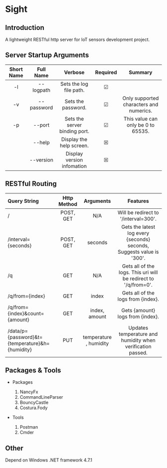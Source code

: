 ﻿# Sight 

## Introduction
A lightweight RESTful http server for IoT sensors development project.

## Server Startup Arguments
|Short Name|Full Name|Verbose|Required|Summary|
|:---:|:---:|:---:|:---:|:---:|
|-l|--logpath|Sets the log file path.|☑|  |
|-v|--password|Sets the password.|☑|Only supported characters and numerics.|
|-p|--port|Sets the server binding port.|☑|This value can only be 0 to 65535.
||--help|Display the help screen.|☒|
||--version|Display version infomation|☒|


## RESTful Routing

| Query String | Http Method | Arguments | Features |
|:---|:---:|:---:|:---:|
|/|POST, GET|  N/A | Will be redirect to '/interval=300'. |
|/interval=\{seconds}|POST, GET|  seconds | Gets the latest log every \{seconds} seconds, Suggests value is '300'. |
|/q|GET| N/A |Gets all of the logs. This uri will be redirect to '/q/from=0'.|
|/q/from=\{index} |GET| index |Gets all of the logs from \{index}.
|/q/from=\{index}&count=\{amount} |GET| index, amount |Gets \{amount} logs from \{index}.
|/data/p=\{password}&t=\{temperature}&h=\{humidity}|PUT|temperature , humidity|Updates temperature and humidity when verification passed.

## Packages & Tools

- Packages
  1. NancyFx
  2. CommandLineParser
  3. BouncyCastle
  4. Costura.Fody

- Tools
  1. Postman
  2. Cmder

## Other
Depend on Windows .NET framework 4.7.1